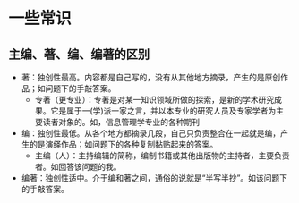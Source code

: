 

<!--
 * @version:
 * @Author:  StevenJokess（蔡舒起） https://github.com/StevenJokess
 * @Date: 2023-10-31 01:52:42
 * @LastEditors:  StevenJokess（蔡舒起） https://github.com/StevenJokess
 * @LastEditTime: 2023-10-31 01:57:31
 * @Description:
 * @Help me: make friends by a867907127@gmail.com and help me get some “foreign” things or service I need in life; 如有帮助，请资助，失业3年了。![支付宝收款码](https://github.com/StevenJokess/d2rl/blob/master/img/%E6%94%B6.jpg)
 * @TODO::
 * @Reference:
-->
# 一些常识

## 主编、著、编、编著的区别

- 著：独创性最高。内容都是自己写的，没有从其他地方摘录，产生的是原创作品；如问题下的手敲答案。
  - 专著（更专业）：专著是对某一知识领域所做的探索，是新的学术研究成果。它是属于一(学)派一家之言，并以本专业的研究人员及专家学者为主要读者对象的。如，信息管理学专业的各种期刊
- 编：独创性最低。从各个地方都摘录几段，自己只负责整合在一起就是编，产生的是演绎作品；如问题下的各种复制黏贴起来的答案。
  - 主编（人）：主持编辑的简称，编制书籍或其他出版物的主持者，主要负责者。如回答该问题的我。
- 编著：独创性适中。介于编和著之间，通俗的说就是“半写半抄”。如该问题下的手敲答案。

[1]: https://www.zhihu.com/question/30062665
